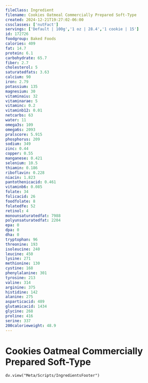 ```yaml
---
fileClass: Ingredient
filename: Cookies Oatmeal Commercially Prepared Soft-Type
created: 2024-12-21T19:27:02-06:00
cssclasses: ['nutFact']
servings: ['Default | 100g','1 oz | 28.4','1 cookie | 15']
id: 172726
foodgroup: Baked Foods
calories: 409
fat: 14.7
protein: 6.1
carbohydrate: 65.7
fiber: 2.7
cholesterol: 5
saturatedfats: 3.63
calcium: 90
iron: 2.79
potassium: 135
magnesium: 30
vitaminaiu: 32
vitaminarae: 5
vitaminc: 0.2
vitaminb12: 0.01
netcarbs: 63
water: 11
omega3s: 109
omega6s: 2093
pralscore: 5.915
phosphorus: 209
sodium: 349
zinc: 0.44
copper: 0.55
manganese: 0.421
selenium: 10.5
thiamin: 0.186
riboflavin: 0.228
niacin: 1.823
pantothenicacid: 0.461
vitaminb6: 0.085
folate: 34
folicacid: 26
foodfolate: 8
folatedfe: 52
retinol: 4
monounsaturatedfat: 7988
polyunsaturatedfat: 2204
epa: 0
dpa: 0
dha: 0
tryptophan: 96
threonine: 193
isoleucine: 240
leucine: 450
lysine: 271
methionine: 130
cystine: 168
phenylalanine: 301
tyrosine: 213
valine: 314
arginine: 375
histidine: 142
alanine: 275
asparticacid: 489
glutamicacid: 1434
glycine: 268
proline: 416
serine: 337
200calorieweight: 48.9
---
```


# Cookies Oatmeal Commercially Prepared Soft-Type

```dataviewjs
dv.view("Meta/Scripts/IngredientsFooter")
```